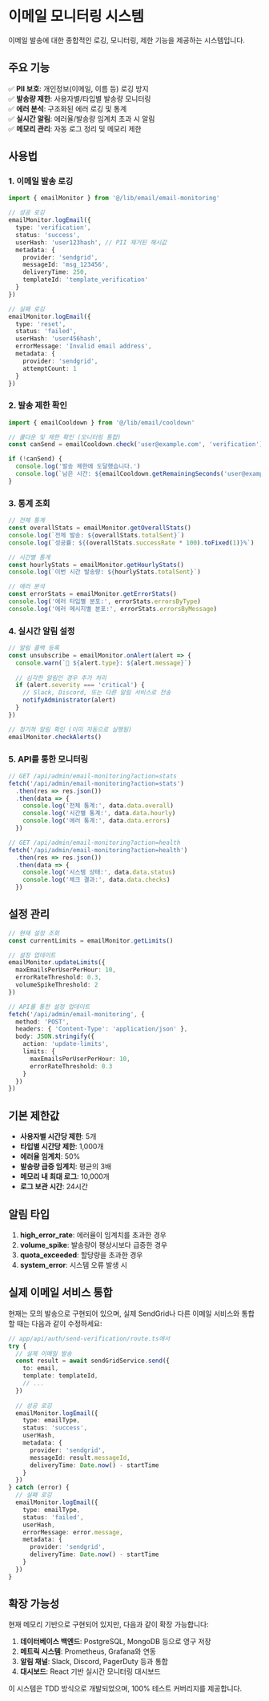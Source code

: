 # 이메일 모니터링 시스템

이메일 발송에 대한 종합적인 로깅, 모니터링, 제한 기능을 제공하는 시스템입니다.

## 주요 기능

✅ **PII 보호**: 개인정보(이메일, 이름 등) 로깅 방지  
✅ **발송량 제한**: 사용자별/타입별 발송량 모니터링  
✅ **에러 분석**: 구조화된 에러 로깅 및 통계  
✅ **실시간 알림**: 에러율/발송량 임계치 초과 시 알림  
✅ **메모리 관리**: 자동 로그 정리 및 메모리 제한  

## 사용법

### 1. 이메일 발송 로깅

```typescript
import { emailMonitor } from '@/lib/email/email-monitoring'

// 성공 로깅
emailMonitor.logEmail({
  type: 'verification',
  status: 'success',
  userHash: 'user123hash', // PII 제거된 해시값
  metadata: {
    provider: 'sendgrid',
    messageId: 'msg_123456',
    deliveryTime: 250,
    templateId: 'template_verification'
  }
})

// 실패 로깅
emailMonitor.logEmail({
  type: 'reset',
  status: 'failed',
  userHash: 'user456hash',
  errorMessage: 'Invalid email address',
  metadata: {
    provider: 'sendgrid',
    attemptCount: 1
  }
})
```

### 2. 발송 제한 확인

```typescript
import { emailCooldown } from '@/lib/email/cooldown'

// 쿨다운 및 제한 확인 (모니터링 통합)
const canSend = emailCooldown.check('user@example.com', 'verification')

if (!canSend) {
  console.log('발송 제한에 도달했습니다.')
  console.log(`남은 시간: ${emailCooldown.getRemainingSeconds('user@example.com')}초`)
}
```

### 3. 통계 조회

```typescript
// 전체 통계
const overallStats = emailMonitor.getOverallStats()
console.log(`전체 발송: ${overallStats.totalSent}`)
console.log(`성공률: ${(overallStats.successRate * 100).toFixed(1)}%`)

// 시간별 통계
const hourlyStats = emailMonitor.getHourlyStats()
console.log(`이번 시간 발송량: ${hourlyStats.totalSent}`)

// 에러 분석
const errorStats = emailMonitor.getErrorStats()
console.log('에러 타입별 분포:', errorStats.errorsByType)
console.log('에러 메시지별 분포:', errorStats.errorsByMessage)
```

### 4. 실시간 알림 설정

```typescript
// 알림 콜백 등록
const unsubscribe = emailMonitor.onAlert(alert => {
  console.warn(`🚨 ${alert.type}: ${alert.message}`)
  
  // 심각한 알림인 경우 추가 처리
  if (alert.severity === 'critical') {
    // Slack, Discord, 또는 다른 알림 서비스로 전송
    notifyAdministrator(alert)
  }
})

// 정기적 알림 확인 (이미 자동으로 실행됨)
emailMonitor.checkAlerts()
```

### 5. API를 통한 모니터링

```typescript
// GET /api/admin/email-monitoring?action=stats
fetch('/api/admin/email-monitoring?action=stats')
  .then(res => res.json())
  .then(data => {
    console.log('전체 통계:', data.data.overall)
    console.log('시간별 통계:', data.data.hourly)
    console.log('에러 통계:', data.data.errors)
  })

// GET /api/admin/email-monitoring?action=health
fetch('/api/admin/email-monitoring?action=health')
  .then(res => res.json())
  .then(data => {
    console.log('시스템 상태:', data.data.status)
    console.log('체크 결과:', data.data.checks)
  })
```

## 설정 관리

```typescript
// 현재 설정 조회
const currentLimits = emailMonitor.getLimits()

// 설정 업데이트
emailMonitor.updateLimits({
  maxEmailsPerUserPerHour: 10,
  errorRateThreshold: 0.3,
  volumeSpikeThreshold: 2
})

// API를 통한 설정 업데이트
fetch('/api/admin/email-monitoring', {
  method: 'POST',
  headers: { 'Content-Type': 'application/json' },
  body: JSON.stringify({
    action: 'update-limits',
    limits: {
      maxEmailsPerUserPerHour: 10,
      errorRateThreshold: 0.3
    }
  })
})
```

## 기본 제한값

- **사용자별 시간당 제한**: 5개
- **타입별 시간당 제한**: 1,000개
- **에러율 임계치**: 50%
- **발송량 급증 임계치**: 평균의 3배
- **메모리 내 최대 로그**: 10,000개
- **로그 보관 시간**: 24시간

## 알림 타입

1. **high_error_rate**: 에러율이 임계치를 초과한 경우
2. **volume_spike**: 발송량이 평상시보다 급증한 경우  
3. **quota_exceeded**: 할당량을 초과한 경우
4. **system_error**: 시스템 오류 발생 시

## 실제 이메일 서비스 통합

현재는 모의 발송으로 구현되어 있으며, 실제 SendGrid나 다른 이메일 서비스와 통합할 때는 다음과 같이 수정하세요:

```typescript
// app/api/auth/send-verification/route.ts에서
try {
  // 실제 이메일 발송
  const result = await sendGridService.send({
    to: email,
    template: templateId,
    // ...
  })
  
  // 성공 로깅
  emailMonitor.logEmail({
    type: emailType,
    status: 'success',
    userHash,
    metadata: {
      provider: 'sendgrid',
      messageId: result.messageId,
      deliveryTime: Date.now() - startTime
    }
  })
} catch (error) {
  // 실패 로깅
  emailMonitor.logEmail({
    type: emailType,
    status: 'failed',
    userHash,
    errorMessage: error.message,
    metadata: {
      provider: 'sendgrid',
      deliveryTime: Date.now() - startTime
    }
  })
}
```

## 확장 가능성

현재 메모리 기반으로 구현되어 있지만, 다음과 같이 확장 가능합니다:

1. **데이터베이스 백엔드**: PostgreSQL, MongoDB 등으로 영구 저장
2. **메트릭 시스템**: Prometheus, Grafana와 연동
3. **알림 채널**: Slack, Discord, PagerDuty 등과 통합
4. **대시보드**: React 기반 실시간 모니터링 대시보드

이 시스템은 TDD 방식으로 개발되었으며, 100% 테스트 커버리지를 제공합니다.
